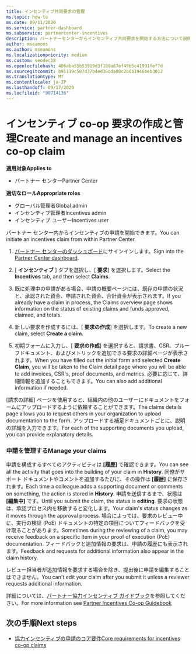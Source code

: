 ```yaml
---
title: インセンティブ共同要求の管理
ms.topic: how-to
ms.date: 09/11/2020
ms.service: partner-dashboard
ms.subservice: partnercenter-incentives
description: パートナーセンターからインセンティブ共同要求を開始する方法について説明します。 申請を構成するすべてのアクティビティは履歴で確認できます。
author: mseamons
ms.author: mseamons
ms.localizationpriority: medium
ms.custom: seodec18
ms.openlocfilehash: 406aba55b53919d3f189a67ef49b5c41991fef7d
ms.sourcegitcommit: b91119c587d37b4ed36dda00c2b0b1946beb3012
ms.translationtype: MT
ms.contentlocale: ja-JP
ms.lasthandoff: 09/17/2020
ms.locfileid: "90714136"
---
```

# <a name="create-and-manage-an-incentives-co-op-claim"></a><span data-ttu-id="1d379-104">インセンティブ co-op 要求の作成と管理</span><span class="sxs-lookup"><span data-stu-id="1d379-104">Create and manage an incentives co-op claim</span></span>

<span data-ttu-id="1d379-105">**適用対象**</span><span class="sxs-lookup"><span data-stu-id="1d379-105">**Applies to**</span></span>

- <span data-ttu-id="1d379-106">パートナー センター</span><span class="sxs-lookup"><span data-stu-id="1d379-106">Partner Center</span></span>

<span data-ttu-id="1d379-107">**適切なロール**</span><span class="sxs-lookup"><span data-stu-id="1d379-107">**Appropriate roles**</span></span>

- <span data-ttu-id="1d379-108">グローバル管理者</span><span class="sxs-lookup"><span data-stu-id="1d379-108">Global admin</span></span>
- <span data-ttu-id="1d379-109">インセンティブ管理者</span><span class="sxs-lookup"><span data-stu-id="1d379-109">Incentives admin</span></span>
- <span data-ttu-id="1d379-110">インセンティブ ユーザー</span><span class="sxs-lookup"><span data-stu-id="1d379-110">Incentives user</span></span>

<span data-ttu-id="1d379-111">パートナー センター内からインセンティブの申請を開始できます。</span><span class="sxs-lookup"><span data-stu-id="1d379-111">You can initiate an incentives claim from within Partner Center.</span></span>

1. <span data-ttu-id="1d379-112">[パートナー センターのダッシュボード](https://partner.microsoft.com/dashboard/)にサインインします。</span><span class="sxs-lookup"><span data-stu-id="1d379-112">Sign into the [Partner Center dashboard](https://partner.microsoft.com/dashboard/).</span></span>

2. <span data-ttu-id="1d379-113">[ **インセンティブ** ] タブを選択し、[ **要求**] を選択します。</span><span class="sxs-lookup"><span data-stu-id="1d379-113">Select the **Incentives** tab, and then select **Claims**.</span></span>

3. <span data-ttu-id="1d379-114">既に処理中の申請がある場合、申請の概要ページには、既存の申請の状況と、承認された資金、申請された資金、合計資金が表示されます。</span><span class="sxs-lookup"><span data-stu-id="1d379-114">If you already have a claim in process, the Claims overview page shows information on the status of existing claims and funds approved, claimed, and totals.</span></span>

4. <span data-ttu-id="1d379-115">新しい要求を作成するには、[ **要求の作成**] を選択します。</span><span class="sxs-lookup"><span data-stu-id="1d379-115">To create a new claim, select **Create a claim**.</span></span>

5. <span data-ttu-id="1d379-116">初期フォームに入力し、[ **要求の作成**] を選択すると、請求書、CSR、プルーフドキュメント、およびメトリックを追加できる要求の詳細ページが表示されます。</span><span class="sxs-lookup"><span data-stu-id="1d379-116">When you have filled out the initial form and selected **Create Claim**, you will be taken to the Claim detail page where you will be able to add invoices, CSR's, proof documents, and metrics.</span></span> <span data-ttu-id="1d379-117">必要に応じて、詳細情報を追加することもできます。</span><span class="sxs-lookup"><span data-stu-id="1d379-117">You can also add additional information if needed.</span></span>

<span data-ttu-id="1d379-118">[請求の詳細] ページを使用すると、組織内の他のユーザーにドキュメントをフォームにアップロードするように依頼することができます。</span><span class="sxs-lookup"><span data-stu-id="1d379-118">The claims details page allows you to request others in your organization to upload documentation to the form.</span></span> <span data-ttu-id="1d379-119">アップロードする補足ドキュメントごとに、説明の詳細を入力できます。</span><span class="sxs-lookup"><span data-stu-id="1d379-119">For each of the supporting documents you upload, you can provide explanatory details.</span></span> 

### <a name="manage-your-claims"></a><span data-ttu-id="1d379-120">申請を管理する</span><span class="sxs-lookup"><span data-stu-id="1d379-120">Manage your claims</span></span>

<span data-ttu-id="1d379-121">申請を構成するすべてのアクティビティは **[履歴]** で確認できます。</span><span class="sxs-lookup"><span data-stu-id="1d379-121">You can see all the activity that goes into the building of your claim in **History**.</span></span> <span data-ttu-id="1d379-122">同僚がサポート ドキュメントやコメントを追加するたびに、その操作は **[履歴]** に保存されます。</span><span class="sxs-lookup"><span data-stu-id="1d379-122">Each time a colleague adds a supporting document or comments on something, the action is stored in **History**.</span></span> <span data-ttu-id="1d379-123">申請を送信するまで、状態は **[編集中]** です。</span><span class="sxs-lookup"><span data-stu-id="1d379-123">Until you submit the claim, the status is **editing**.</span></span> <span data-ttu-id="1d379-124">要求の状態は、承認プロセス内を移動すると変化します。</span><span class="sxs-lookup"><span data-stu-id="1d379-124">Your claim's status changes as it moves through the approval process.</span></span> <span data-ttu-id="1d379-125">場合によっては、要求のレビュー中に、実行の検証 (PoE) ドキュメントの特定の項目についてフィードバックを受け取ることがあります。</span><span class="sxs-lookup"><span data-stu-id="1d379-125">Sometimes during the reviewing of a claim, you may receive feedback on a specific item in your proof of execution (PoE) documentation.</span></span> <span data-ttu-id="1d379-126">フィードバックと追加情報の要求は、申請の履歴にも表示されます。</span><span class="sxs-lookup"><span data-stu-id="1d379-126">Feedback and requests for additional information also appear in the claim history.</span></span>

<span data-ttu-id="1d379-127">レビュー担当者が追加情報を要求する場合を除き、提出後に申請を編集することはできません。</span><span class="sxs-lookup"><span data-stu-id="1d379-127">You can't edit your claim after you submit it unless a reviewer requests additional information.</span></span>

<span data-ttu-id="1d379-128">詳細については、[パートナー協力インセンティブ ガイドブック](https://assets.microsoft.com/coop-guidebook.pdf)を参照してください。</span><span class="sxs-lookup"><span data-stu-id="1d379-128">For more information see [Partner Incentives Co-op Guidebook](https://assets.microsoft.com/coop-guidebook.pdf)</span></span>

## <a name="next-steps"></a><span data-ttu-id="1d379-129">次の手順</span><span class="sxs-lookup"><span data-stu-id="1d379-129">Next steps</span></span>

- [<span data-ttu-id="1d379-130">協力インセンティブの申請のコア要件</span><span class="sxs-lookup"><span data-stu-id="1d379-130">Core requirements for incentives co-op claims</span></span>](core-requirements.md)